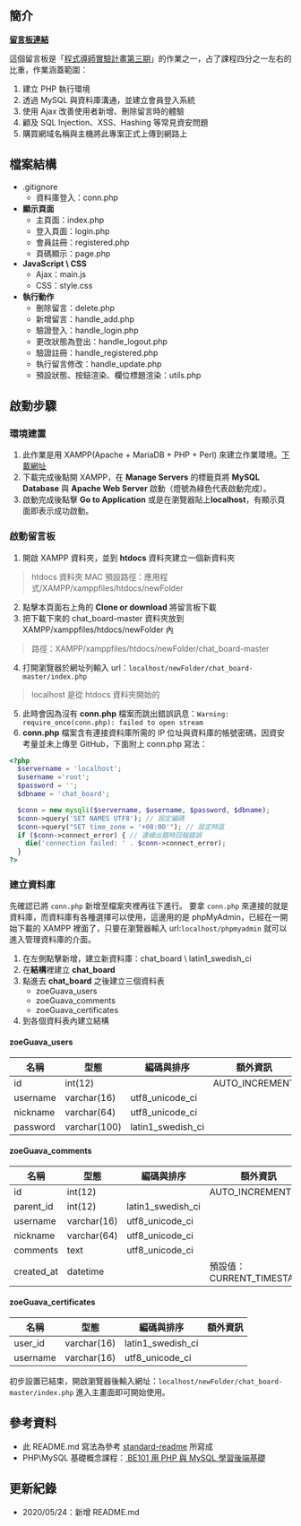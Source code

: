 ## 簡介

**[留言板連結](http://zoeguava.com/chat_board/index.php?page=1)**

這個留言板是「[程式導師實驗計畫第三期](https://github.com/Lidemy/mentor-program-3rd-zoeGuava)」的作業之一，占了課程四分之一左右的比重，作業涵蓋範圍：
1. 建立 PHP 執行環境
2. 透過 MySQL 與資料庫溝通，並建立會員登入系統
3. 使用 Ajax 改善使用者新增、刪除留言時的體驗
4. 顧及 SQL Injection、XSS、Hashing 等常見資安問題
5. 購買網域名稱與主機將此專案正式上傳到網路上

## 檔案結構

- .gitignore
	- 資料庫登入：conn.php
- **顯示頁面**
	- 主頁面：index.php
	- 登入頁面：login.php
	- 會員註冊：registered.php
	- 頁碼顯示：page.php
- **JavaScript \ CSS**
	- Ajax：main.js
	- CSS：style.css
- **執行動作**
	- 刪除留言：delete.php
  - 新增留言：handle_add.php
  - 驗證登入：handle_login.php
  - 更改狀態為登出：handle_logout.php
  - 驗證註冊：handle_registered.php
  - 執行留言修改：handle_update.php
  - 預設狀態、按鈕渲染、欄位標題渲染：utils.php

## 啟動步驟

### 環境建置

1. 此作業是用 XAMPP(Apache + MariaDB + PHP + Perl) 來建立作業環境。[下載網址](https://www.apachefriends.org/zh_tw/index.html)
2. 下載完成後點開 XAMPP，在 **Manage Servers** 的標籤頁將 **MySQL Database** 與 **Apache Web Server** 啟動（燈號為綠色代表啟動完成）。
3. 啟動完成後點擊 **Go to Application** 或是在瀏覽器貼上**localhost**，有顯示頁面即表示成功啟動。

### 啟動留言板

1. 開啟 XAMPP 資料夾，並到 **htdocs** 資料夾建立一個新資料夾
> htdocs 資料夾 MAC 預設路徑：應用程式/XAMPP/xamppfiles/htdocs/newFolder
2. 點擊本頁面右上角的 **Clone or download** 將留言板下載
3. 把下載下來的 chat_board-master 資料夾放到 XAMPP/xamppfiles/htdocs/newFolder 內
> 路徑：XAMPP/xamppfiles/htdocs/newFolder/chat_board-master
4. 打開瀏覽器於網址列輸入 url：`localhost/newFolder/chat_board-master/index.php`
> localhost 是從 htdocs 資料夾開始的
5. 此時會因為沒有 **conn.php** 檔案而跳出錯誤訊息：`Warning: require_once(conn.php): failed to open stream`
6. **conn.php** 檔案含有連接資料庫所需的 IP 位址與資料庫的帳號密碼，因資安考量並未上傳至 GitHub，下面附上 conn.php 寫法：

```php
<?php
  $servername = 'localhost';
  $username ='root';
  $password = '';
  $dbname = 'chat_board';

  $conn = new mysqli($servername, $username, $password, $dbname);
  $conn->query('SET NAMES UTF8'); // 設定編碼
  $conn->query("SET time_zone = '+08:00'"); // 設定時區
  if ($conn->connect_error) { // 連線出錯時回報錯誤
    die('connection failed: ' . $conn->connect_error);
  }
?>
```


### 建立資料庫

先確認已將 `conn.php` 新增至檔案夾裡再往下進行。
要拿 `conn.php` 來連接的就是資料庫，而資料庫有各種選擇可以使用，這邊用的是 phpMyAdmin，已經在一開始下載的 XAMPP 裡面了，只要在瀏覽器輸入 url:`localhost/phpmyadmin` 就可以進入管理資料庫的介面。

1. 在左側點擊新增，建立新資料庫：chat_board \ latin1_swedish_ci
2. 在**結構**裡建立 **chat_board**
3. 點進去 **chat_board** 之後建立三個資料表
	- zoeGuava_users
	- zoeGuava_comments
	- zoeGuava_certificates
4. 到各個資料表內建立結構

#### zoeGuava_users

| 名稱 | 型態 | 編碼與排序 |額外資訊|
| ---- | ----  | ---- | ---- |
|  id  | int(12) |    | AUTO_INCREMENT |
|  username  | varchar(16) |  utf8_unicode_ci  |    |
|  nickname  | varchar(64) |  utf8_unicode_ci  |    |
|  password  | varchar(100) |  latin1_swedish_ci  |    |

#### zoeGuava_comments

| 名稱 | 型態 | 編碼與排序 |額外資訊|
| ---- | ----  | ---- | ---- |
|  id  | int(12) |    | AUTO_INCREMENT |
|  parent_id  | int(12) |  latin1_swedish_ci  |    |
|  username  | varchar(16) |  utf8_unicode_ci  |    |
|  nickname  | varchar(64) |  utf8_unicode_ci  |    |
|  comments  | text |  utf8_unicode_ci  |    |
|  created_at  | datetime |     |  預設值：CURRENT_TIMESTAMP  |

#### zoeGuava_certificates

| 名稱 | 型態 | 編碼與排序 |額外資訊|
| ---- | ----  | ---- | ---- |
|  user_id  | varchar(16) | latin1_swedish_ci |  |
|  username  | varchar(16) |  utf8_unicode_ci  |    |

初步設置已結束，開啟瀏覽器後輸入網址：`localhost/newFolder/chat_board-master/index.php` 進入主畫面即可開始使用。


## 參考資料

- 此 README.md 寫法為參考 [standard-readme](https://github.com/RichardLitt/standard-readme) 所寫成
- PHP\MySQL 基礎概念課程：[ BE101 用 PHP 與 MySQL 學習後端基礎](https://lidemy.com/p/be101-php-mysql)

## 更新紀錄

- 2020/05/24：新增 README.md
